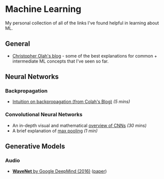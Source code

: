 # Machine Learning

My personal collection of all of the links I've found helpful in learning about ML.

## General

* [Christopher Olah's blog](http://colah.github.io/) - some of the best explanations for common + intermediate ML concepts that I've seen so far.

## Neural Networks

### Backpropagation

* [Intuition on backpropagation (from Colah's Blog)](http://colah.github.io/posts/2015-08-Backprop/) *(5 mins)*

### Convolutional Neural Networks

* An in-depth visual and mathematical [overview of CNNs](https://arxiv.org/pdf/1603.07285v1.pdf) *(30 mins)*
* A brief explanation of [max pooling](https://www.quora.com/What-is-max-pooling-in-convolutional-neural-networks) *(1 min)*

## Generative Models

### Audio

* [**WaveNet** by Google DeepMind (2016)](https://deepmind.com/blog/wavenet-generative-model-raw-audio/) ([paper](https://arxiv.org/pdf/1609.03499.pdf))
